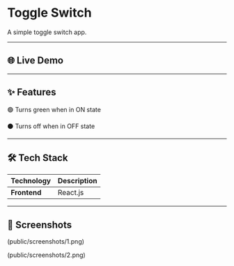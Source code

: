 # Toggle Switch

A simple toggle switch app.

---

## 🌐 Live Demo



---

## ✨ Features

🟢 Turns green when in ON state

⚫ Turns off when in OFF state

---

## 🛠️ Tech Stack

| Technology | Description |
|:-----------|:------------|
| **Frontend** | React.js |

---

## 📸 Screenshots

(public/screenshots/1.png)

(public/screenshots/2.png)
